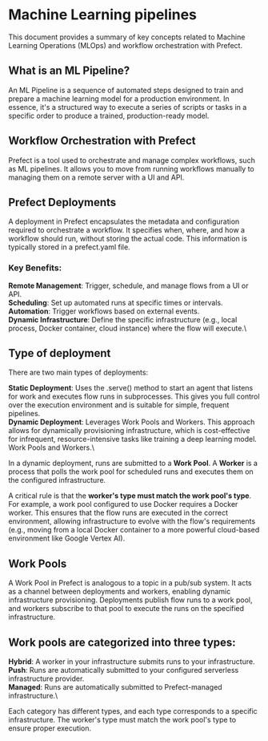 # Machine Learning pipelines

This document provides a summary of key concepts related to Machine Learning Operations (MLOps) and workflow orchestration with Prefect.

## What is an ML Pipeline?
An ML Pipeline is a sequence of automated steps designed to train and prepare a machine learning model for a production environment. In essence, it's a structured way to execute a series of scripts or tasks in a specific order to produce a trained, production-ready model.

## Workflow Orchestration with Prefect
Prefect is a tool used to orchestrate and manage complex workflows, such as ML pipelines. It allows you to move from running workflows manually to managing them on a remote server with a UI and API.

## Prefect Deployments
A deployment in Prefect encapsulates the metadata and configuration required to orchestrate a workflow. It specifies when, where, and how a workflow should run, without storing the actual code. This information is typically stored in a prefect.yaml file.

### Key Benefits:

**Remote Management**: Trigger, schedule, and manage flows from a UI or API.\
**Scheduling**: Set up automated runs at specific times or intervals.\
**Automation**: Trigger workflows based on external events.\
**Dynamic Infrastructure**: Define the specific infrastructure (e.g., local process, Docker container, cloud instance) where the flow will execute.\


## Type of deployment
There are two main types of deployments:

**Static Deployment**: Uses the .serve() method to start an agent that listens for work and executes flow runs in subprocesses. This gives you full control over the execution environment and is suitable for simple, frequent pipelines.\
**Dynamic Deployment**: Leverages Work Pools and Workers. This approach allows for dynamically provisioning infrastructure, which is cost-effective for infrequent, resource-intensive tasks like training a deep learning model.
Work Pools and Workers.\

In a dynamic deployment, runs are submitted to a **Work Pool**. A **Worker** is a process that polls the work pool for scheduled runs and executes them on the configured infrastructure.

A critical rule is that the **worker's type must match the work pool's type**. For example, a work pool configured to use Docker requires a Docker worker. This ensures that the flow runs are executed in the correct environment, allowing infrastructure to evolve with the flow's requirements (e.g., moving from a local Docker container to a more powerful cloud-based environment like Google Vertex AI).

## Work Pools

A Work Pool in Prefect is analogous to a topic in a pub/sub system. It acts as a channel between deployments and workers, enabling dynamic infrastructure provisioning. Deployments publish flow runs to a work pool, and workers subscribe to that pool to execute the runs on the specified infrastructure.

## Work pools are categorized into three types:

**Hybrid**: A worker in your infrastructure submits runs to your infrastructure.\
**Push**: Runs are automatically submitted to your configured serverless infrastructure provider.\
**Managed**: Runs are automatically submitted to Prefect-managed infrastructure.\

Each category has different types, and each type corresponds to a specific infrastructure. The worker's type must match the work pool's type to ensure proper execution.